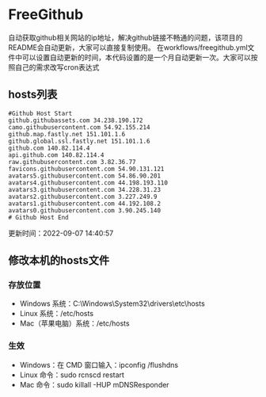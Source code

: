 # FreeGithub
自动获取github相关网站的ip地址，解决github链接不畅通的问题，该项目的README会自动更新，大家可以直接复制使用。
在workflows/freegithub.yml文件中可以设置自动更新的时间，本代码设置的是一个月自动更新一次。大家可以按照自己的需求改写cron表达式

## hosts列表
```base
#Github Host Start
github.githubassets.com 34.238.190.172
camo.githubusercontent.com 54.92.155.214
github.map.fastly.net 151.101.1.6
github.global.ssl.fastly.net 151.101.1.6
github.com 140.82.114.4
api.github.com 140.82.114.4
raw.githubusercontent.com 3.82.36.77
favicons.githubusercontent.com 54.90.131.121
avatars5.githubusercontent.com 54.86.90.201
avatars4.githubusercontent.com 44.198.193.110
avatars3.githubusercontent.com 34.228.31.23
avatars2.githubusercontent.com 3.227.249.9
avatars1.githubusercontent.com 44.192.108.2
avatars0.githubusercontent.com 3.90.245.140
# Github Host End
```

更新时间：2022-09-07 14:40:57

## 修改本机的hosts文件
### 存放位置
* Windows 系统：C:\Windows\System32\drivers\etc\hosts
* Linux 系统：/etc/hosts
* Mac（苹果电脑）系统：/etc/hosts

### 生效
* Windows：在 CMD 窗口输入：ipconfig /flushdns
* Linux 命令：sudo rcnscd restart
* Mac 命令：sudo killall -HUP mDNSResponder